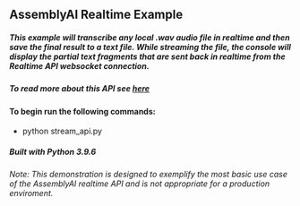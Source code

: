 ## AssemblyAI Realtime Example

##### This example will transcribe any local .wav audio file in realtime and then save the final result to a text file. While streaming the file, the console will display the partial text fragments that are sent back in realtime from the Realtime API websocket connection.
##### To read more about this API see [here](https://www.assemblyai.com/docs/walkthroughs#realtime-streaming-transcription)


#### To begin run the following commands:

- python stream_api.py

##### Built with Python 3.9.6
###### Note: This demonstration is designed to exemplify the most basic use case of the AssemblyAI realtime API and is not appropriate for a production enviroment.
